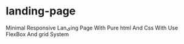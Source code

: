 # landing-page
Minimal Responsive Lanیing Page With Pure html And Css With Use FlexBox And grid System


